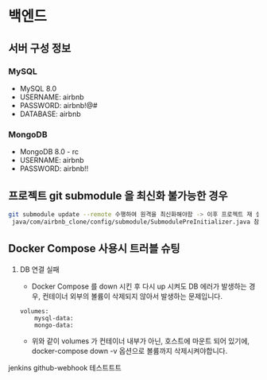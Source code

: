 # 백엔드

## 서버 구성 정보

### MySQL

- MySQL 8.0
- USERNAME: airbnb
- PASSWORD: airbnb!@#
- DATABASE: airbnb

### MongoDB

- MongoDB 8.0 - rc
- USERNAME: airbnb
- PASSWORD: airbnb!!

## 프로젝트 git submodule 을 최신화 불가능한 경우

```bash
git submodule update --remote 수행하여 원격을 최신화해야함 -> 이후 프로젝트 재 실행한다.
 java/com/airbnb_clone/config/submodule/SubmodulePreInitializer.java 참고
```

## Docker Compose 사용시 트러블 슈팅

1. DB 연결 실패
   - Docker Compose 를 down 시킨 후 다시 up 시켜도 DB 에러가 발생하는 경우, 컨테이너 외부의 볼륨이 삭제되지 않아서 발생하는 문제입니다.

   ```text
   volumes:
       mysql-data:
       mongo-data:
   ```
   - 위와 같이 volumes 가 컨테이너 내부가 아닌, 호스트에 마운트 되어 있기에, docker-compose down -v 옵션으로 볼륨까지 삭제시켜야합니다.


jenkins github-webhook 테스트트트

